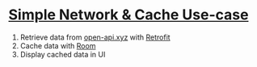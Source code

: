 # [Simple Network & Cache Use-case](https://github.com/mitchtabian/Dagger-Hilt-Playerground/tree/Simple-Network-Cache-Use-Case)
1. Retrieve data from [open-api.xyz](https://open-api.xyz/placeholder/blogs) with [Retrofit](https://square.github.io/retrofit/)
2. Cache data with [Room](https://developer.android.com/topic/libraries/architecture/room)
3. Display cached data in UI
